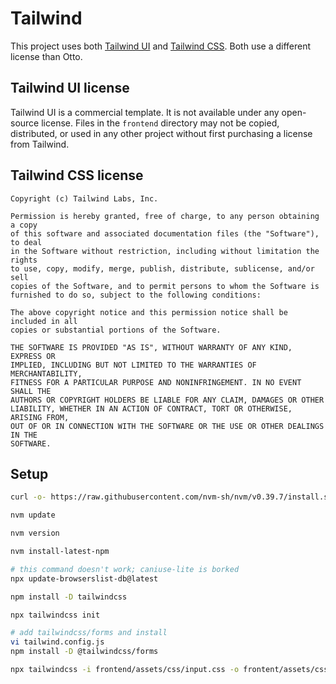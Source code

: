 # Tailwind

This project uses both
[Tailwind UI](https://tailwindui.com/)
and
[Tailwind CSS](https://tailwindcss.com/).
Both use a different license than Otto.

## Tailwind UI license

Tailwind UI is a commercial template.
It is not available under any open-source license.
Files in the `frontend` directory may not be copied, distributed, or used in
any other project without first purchasing a license from Tailwind.

## Tailwind CSS license

```text
Copyright (c) Tailwind Labs, Inc.

Permission is hereby granted, free of charge, to any person obtaining a copy
of this software and associated documentation files (the "Software"), to deal
in the Software without restriction, including without limitation the rights
to use, copy, modify, merge, publish, distribute, sublicense, and/or sell
copies of the Software, and to permit persons to whom the Software is
furnished to do so, subject to the following conditions:

The above copyright notice and this permission notice shall be included in all
copies or substantial portions of the Software.

THE SOFTWARE IS PROVIDED "AS IS", WITHOUT WARRANTY OF ANY KIND, EXPRESS OR
IMPLIED, INCLUDING BUT NOT LIMITED TO THE WARRANTIES OF MERCHANTABILITY,
FITNESS FOR A PARTICULAR PURPOSE AND NONINFRINGEMENT. IN NO EVENT SHALL THE
AUTHORS OR COPYRIGHT HOLDERS BE LIABLE FOR ANY CLAIM, DAMAGES OR OTHER
LIABILITY, WHETHER IN AN ACTION OF CONTRACT, TORT OR OTHERWISE, ARISING FROM,
OUT OF OR IN CONNECTION WITH THE SOFTWARE OR THE USE OR OTHER DEALINGS IN THE
SOFTWARE.
```

## Setup

```bash
curl -o- https://raw.githubusercontent.com/nvm-sh/nvm/v0.39.7/install.sh | bash

nvm update

nvm version

nvm install-latest-npm

# this command doesn't work; caniuse-lite is borked
npx update-browserslist-db@latest

npm install -D tailwindcss

npx tailwindcss init

# add tailwindcss/forms and install
vi tailwind.config.js
npm install -D @tailwindcss/forms

npx tailwindcss -i frontend/assets/css/input.css -o frontent/assets/css/tailwind.css --watch
```
